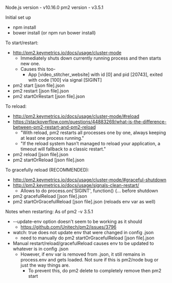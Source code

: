Node.js version - v10.16.0
pm2 version - v3.5.1

Initial set up
- npm install
- bower install (or npm run bower install)

To start/restart:
- http://pm2.keymetrics.io/docs/usage/cluster-mode
   - Immediately shuts down currently running process and then starts new one.
   - Causes this too-
      - App [video_stitcher_website] with id [0] and pid [20743], exited with code [100] via signal [SIGINT]
- pm2 start [json file].json
- pm2 restart [json file].json
- pm2 startOrRestart [json file].json

To reload:
- http://pm2.keymetrics.io/docs/usage/cluster-mode/#reload
- https://stackoverflow.com/questions/44883269/what-is-the-difference-between-pm2-restart-and-pm2-reload
   - "With reload, pm2 restarts all processes one by one, always keeping at least one process running."
   - "If the reload system hasn’t managed to reload your application, a timeout will fallback to a classic restart."
- pm2 reload [json file].json
- pm2 startOrReload [json file].json

To gracefully reload (RECOMMENDED):
- http://pm2.keymetrics.io/docs/usage/cluster-mode/#graceful-shutdown
- http://pm2.keymetrics.io/docs/usage/signals-clean-restart/
   - Allows to do process.on('SIGINT', function() {... before shutdown
- pm2 gracefulReload [json file].json
- pm2 startOrGracefulReload [json file].json (reloads env var as well)

Notes when restarting:
As of pm2 -v 3.5.1
- --update-env option doesn't seem to be working as it should
   - https://github.com/Unitech/pm2/issues/3796
- watch: true does not update env that were changed in config .json
   - need to manually do pm2 startOrGracefulReload [json file].json
- Manual restart/reload/gracefulReload causes env to be updated to whatever is in config .json
   - However, if env var is removed from .json, it still remains in process.env and gets loaded.
   Not sure if this is pm2/node bug or just the way things are.
      - To prevent this, do pm2 delete to completely remove then pm2 start
